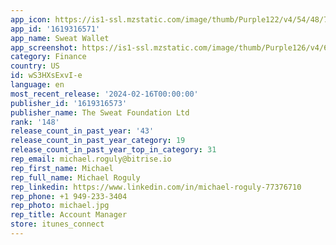 ```yaml
---
app_icon: https://is1-ssl.mzstatic.com/image/thumb/Purple122/v4/54/48/75/54487585-65f0-8ec8-d032-ad8271a91f06/AppIcon-1x_U007emarketing-0-5-0-85-220.png/1024x1024bb.png
app_id: '1619316571'
app_name: Sweat Wallet
app_screenshot: https://is1-ssl.mzstatic.com/image/thumb/Purple126/v4/6e/db/73/6edb731e-2f70-44de-c495-af9617851def/f617417f-34cf-423f-bf69-04b6efd96c6f_Appstore_-_Big_-_Screen_1.png/1242x2688bb.png
category: Finance
country: US
id: wS3HXsExvI-e
language: en
most_recent_release: '2024-02-16T00:00:00'
publisher_id: '1619316573'
publisher_name: The Sweat Foundation Ltd
rank: '148'
release_count_in_past_year: '43'
release_count_in_past_year_category: 19
release_count_in_past_year_top_in_category: 31
rep_email: michael.roguly@bitrise.io
rep_first_name: Michael
rep_full_name: Michael Roguly
rep_linkedin: https://www.linkedin.com/in/michael-roguly-77376710
rep_phone: +1 949-233-3404
rep_photo: michael.jpg
rep_title: Account Manager
store: itunes_connect
---
```


